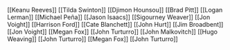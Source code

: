 [[Keanu Reeves]]
[[Tilda Swinton]]
[[Djimon Hounsou]]
[[Brad Pitt]]
[[Logan Lerman]]
[[Michael Peña]]
[[Jason Isaacs]]
[[Sigourney Weaver]]
[[Jon Voight]]
[[Harrison Ford]]
[[Cate Blanchett]]
[[John Hurt]]
[[Jim Broadbent]]
[[Jon Voight]]
[[Megan Fox]]
[[John Turturro]]
[[John Malkovitch]]
[[Hugo Weaving]]
[[John Turturro]]
[[Megan Fox]]
[[John Turturro]]
